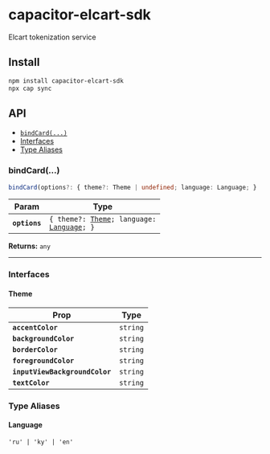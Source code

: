 # capacitor-elcart-sdk

Elcart tokenization service

## Install

```bash
npm install capacitor-elcart-sdk
npx cap sync
```

## API

<docgen-index>

* [`bindCard(...)`](#bindcard)
* [Interfaces](#interfaces)
* [Type Aliases](#type-aliases)

</docgen-index>

<docgen-api>
<!--Update the source file JSDoc comments and rerun docgen to update the docs below-->

### bindCard(...)

```typescript
bindCard(options?: { theme?: Theme | undefined; language: Language; } | undefined) => any
```

| Param         | Type                                                                                             |
| ------------- | ------------------------------------------------------------------------------------------------ |
| **`options`** | <code>{ theme?: <a href="#theme">Theme</a>; language: <a href="#language">Language</a>; }</code> |

**Returns:** <code>any</code>

--------------------


### Interfaces


#### Theme

| Prop                           | Type                |
| ------------------------------ | ------------------- |
| **`accentColor`**              | <code>string</code> |
| **`backgroundColor`**          | <code>string</code> |
| **`borderColor`**              | <code>string</code> |
| **`foregroundColor`**          | <code>string</code> |
| **`inputViewBackgroundColor`** | <code>string</code> |
| **`textColor`**                | <code>string</code> |


### Type Aliases


#### Language

<code>'ru' | 'ky' | 'en'</code>

</docgen-api>
